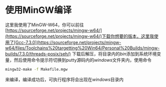 # 使用MinGW编译
这里我使用了MinGW-W64，你可以前往[https://sourceforge.net/projects/mingw-w64/](https://sourceforge.net/projects/mingw-w64/)下载你想要的版本，这里我使用了[Gcc-7.3.0](https://sourceforge.net/projects/mingw-w64/files/Toolchains%20targetting%20Win64/Personal%20Builds/mingw-builds/7.3.0/threads-posix/seh/)
下载后解压，将目录内的*bin*添加到系统环境变量，然后使用命令提示符切换到putty源码内的*windows*文件夹内，使用命令

```bash
mingw32-make -f Makefile.mgw
```

来编译，编译成功后，可执行程序将会出现在*windows*目录内